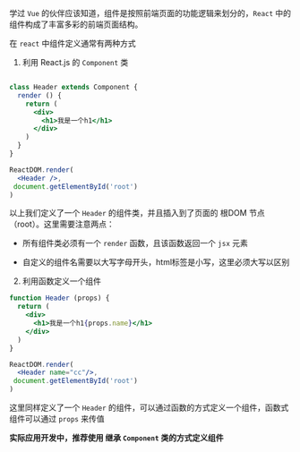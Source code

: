 学过 `Vue` 的伙伴应该知道，组件是按照前端页面的功能逻辑来划分的，`React` 中的组件构成了丰富多彩的前端页面结构。

在 `react` 中组件定义通常有两种方式

1. 利用 React.js 的 `Component` 类

```jsx

class Header extends Component {
  render () {
    return (
      <div>
        <h1>我是一个h1</h1>
      </div>
    )
  }
}

ReactDOM.render(
  <Header />,
 document.getElementById('root')
)
```

以上我们定义了一个 `Header` 的组件类，并且插入到了页面的 根DOM 节点（root）。这里需要注意两点：

* 所有组件类必须有一个 `render` 函数，且该函数返回一个 `jsx` 元素

* 自定义的组件名需要以大写字母开头，html标签是小写，这里必须大写以区别

2. 利用函数定义一个组件

```jsx
function Header (props) {
  return (
    <div>
      <h1>我是一个h1{props.name}</h1>
    </div>
  )
}

ReactDOM.render(
  <Header name="cc"/>,
 document.getElementById('root')
)
```

这里同样定义了一个 `Header` 的组件，可以通过函数的方式定义一个组件，函数式组件可以通过 `props` 来传值

**实际应用开发中，推荐使用 继承 `Component` 类的方式定义组件**
